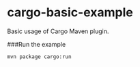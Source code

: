 # cargo-basic-example
Basic usage of Cargo Maven plugin.

###Run the example
```shell
mvn package cargo:run
```
